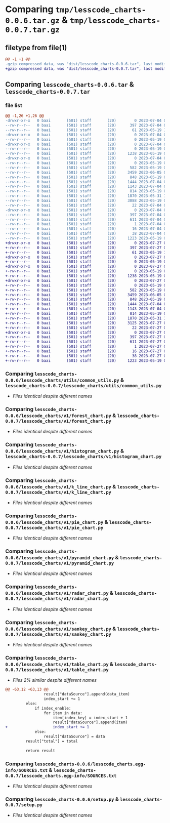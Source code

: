 # Comparing `tmp/lesscode_charts-0.0.6.tar.gz` & `tmp/lesscode_charts-0.0.7.tar.gz`

## filetype from file(1)

```diff
@@ -1 +1 @@
-gzip compressed data, was "dist/lesscode_charts-0.0.6.tar", last modified: Tue Jul  4 08:45:23 2023, max compression
+gzip compressed data, was "dist/lesscode_charts-0.0.7.tar", last modified: Thu Jul 27 02:33:05 2023, max compression
```

## Comparing `lesscode_charts-0.0.6.tar` & `lesscode_charts-0.0.7.tar`

### file list

```diff
@@ -1,26 +1,26 @@
-drwxr-xr-x   0 baai       (501) staff       (20)        0 2023-07-04 08:45:23.000000 lesscode_charts-0.0.6/
--rw-r--r--   0 baai       (501) staff       (20)      397 2023-07-04 08:45:23.000000 lesscode_charts-0.0.6/PKG-INFO
--rw-r--r--   0 baai       (501) staff       (20)       61 2023-05-19 12:52:02.000000 lesscode_charts-0.0.6/README.md
-drwxr-xr-x   0 baai       (501) staff       (20)        0 2023-07-04 08:45:23.000000 lesscode_charts-0.0.6/lesscode_charts/
--rw-r--r--   0 baai       (501) staff       (20)        0 2023-05-19 01:13:23.000000 lesscode_charts-0.0.6/lesscode_charts/__init__.py
-drwxr-xr-x   0 baai       (501) staff       (20)        0 2023-07-04 08:45:23.000000 lesscode_charts-0.0.6/lesscode_charts/utils/
--rw-r--r--   0 baai       (501) staff       (20)        0 2023-05-19 01:19:20.000000 lesscode_charts-0.0.6/lesscode_charts/utils/__init__.py
--rw-r--r--   0 baai       (501) staff       (20)     1238 2023-05-19 08:41:53.000000 lesscode_charts-0.0.6/lesscode_charts/utils/common_utils.py
-drwxr-xr-x   0 baai       (501) staff       (20)        0 2023-07-04 08:45:23.000000 lesscode_charts-0.0.6/lesscode_charts/v1/
--rw-r--r--   0 baai       (501) staff       (20)        0 2023-05-19 01:13:49.000000 lesscode_charts-0.0.6/lesscode_charts/v1/__init__.py
--rw-r--r--   0 baai       (501) staff       (20)      582 2023-05-19 07:43:47.000000 lesscode_charts-0.0.6/lesscode_charts/v1/forest_chart.py
--rw-r--r--   0 baai       (501) staff       (20)     3459 2023-06-05 09:16:34.000000 lesscode_charts-0.0.6/lesscode_charts/v1/histogram_chart.py
--rw-r--r--   0 baai       (501) staff       (20)      848 2023-05-19 07:29:21.000000 lesscode_charts-0.0.6/lesscode_charts/v1/k_line_chart.py
--rw-r--r--   0 baai       (501) staff       (20)     1444 2023-07-04 08:44:48.000000 lesscode_charts-0.0.6/lesscode_charts/v1/pie_chart.py
--rw-r--r--   0 baai       (501) staff       (20)     1143 2023-07-04 08:44:48.000000 lesscode_charts-0.0.6/lesscode_charts/v1/pyramid_chart.py
--rw-r--r--   0 baai       (501) staff       (20)      814 2023-05-19 07:29:21.000000 lesscode_charts-0.0.6/lesscode_charts/v1/radar_chart.py
--rw-r--r--   0 baai       (501) staff       (20)     1870 2023-05-31 11:03:04.000000 lesscode_charts-0.0.6/lesscode_charts/v1/sankey_chart.py
--rw-r--r--   0 baai       (501) staff       (20)     3088 2023-05-19 02:50:25.000000 lesscode_charts-0.0.6/lesscode_charts/v1/table_chart.py
--rw-r--r--   0 baai       (501) staff       (20)       22 2023-07-04 08:45:12.000000 lesscode_charts-0.0.6/lesscode_charts/version.py
-drwxr-xr-x   0 baai       (501) staff       (20)        0 2023-07-04 08:45:23.000000 lesscode_charts-0.0.6/lesscode_charts.egg-info/
--rw-r--r--   0 baai       (501) staff       (20)      397 2023-07-04 08:45:23.000000 lesscode_charts-0.0.6/lesscode_charts.egg-info/PKG-INFO
--rw-r--r--   0 baai       (501) staff       (20)      611 2023-07-04 08:45:23.000000 lesscode_charts-0.0.6/lesscode_charts.egg-info/SOURCES.txt
--rw-r--r--   0 baai       (501) staff       (20)        1 2023-07-04 08:45:23.000000 lesscode_charts-0.0.6/lesscode_charts.egg-info/dependency_links.txt
--rw-r--r--   0 baai       (501) staff       (20)       16 2023-07-04 08:45:23.000000 lesscode_charts-0.0.6/lesscode_charts.egg-info/top_level.txt
--rw-r--r--   0 baai       (501) staff       (20)       38 2023-07-04 08:45:23.000000 lesscode_charts-0.0.6/setup.cfg
--rw-r--r--   0 baai       (501) staff       (20)     1223 2023-05-19 09:42:06.000000 lesscode_charts-0.0.6/setup.py
+drwxr-xr-x   0 baai       (501) staff       (20)        0 2023-07-27 02:33:05.000000 lesscode_charts-0.0.7/
+-rw-r--r--   0 baai       (501) staff       (20)      397 2023-07-27 02:33:05.000000 lesscode_charts-0.0.7/PKG-INFO
+-rw-r--r--   0 baai       (501) staff       (20)       61 2023-05-19 12:52:02.000000 lesscode_charts-0.0.7/README.md
+drwxr-xr-x   0 baai       (501) staff       (20)        0 2023-07-27 02:33:05.000000 lesscode_charts-0.0.7/lesscode_charts/
+-rw-r--r--   0 baai       (501) staff       (20)        0 2023-05-19 01:13:23.000000 lesscode_charts-0.0.7/lesscode_charts/__init__.py
+drwxr-xr-x   0 baai       (501) staff       (20)        0 2023-07-27 02:33:05.000000 lesscode_charts-0.0.7/lesscode_charts/utils/
+-rw-r--r--   0 baai       (501) staff       (20)        0 2023-05-19 01:19:20.000000 lesscode_charts-0.0.7/lesscode_charts/utils/__init__.py
+-rw-r--r--   0 baai       (501) staff       (20)     1238 2023-05-19 08:41:53.000000 lesscode_charts-0.0.7/lesscode_charts/utils/common_utils.py
+drwxr-xr-x   0 baai       (501) staff       (20)        0 2023-07-27 02:33:05.000000 lesscode_charts-0.0.7/lesscode_charts/v1/
+-rw-r--r--   0 baai       (501) staff       (20)        0 2023-05-19 01:13:49.000000 lesscode_charts-0.0.7/lesscode_charts/v1/__init__.py
+-rw-r--r--   0 baai       (501) staff       (20)      582 2023-05-19 07:43:47.000000 lesscode_charts-0.0.7/lesscode_charts/v1/forest_chart.py
+-rw-r--r--   0 baai       (501) staff       (20)     3459 2023-06-05 09:16:34.000000 lesscode_charts-0.0.7/lesscode_charts/v1/histogram_chart.py
+-rw-r--r--   0 baai       (501) staff       (20)      848 2023-05-19 07:29:21.000000 lesscode_charts-0.0.7/lesscode_charts/v1/k_line_chart.py
+-rw-r--r--   0 baai       (501) staff       (20)     1444 2023-07-04 08:44:48.000000 lesscode_charts-0.0.7/lesscode_charts/v1/pie_chart.py
+-rw-r--r--   0 baai       (501) staff       (20)     1143 2023-07-04 08:44:48.000000 lesscode_charts-0.0.7/lesscode_charts/v1/pyramid_chart.py
+-rw-r--r--   0 baai       (501) staff       (20)      814 2023-05-19 07:29:21.000000 lesscode_charts-0.0.7/lesscode_charts/v1/radar_chart.py
+-rw-r--r--   0 baai       (501) staff       (20)     1870 2023-05-31 11:03:04.000000 lesscode_charts-0.0.7/lesscode_charts/v1/sankey_chart.py
+-rw-r--r--   0 baai       (501) staff       (20)     3125 2023-07-27 02:32:26.000000 lesscode_charts-0.0.7/lesscode_charts/v1/table_chart.py
+-rw-r--r--   0 baai       (501) staff       (20)       22 2023-07-27 02:32:26.000000 lesscode_charts-0.0.7/lesscode_charts/version.py
+drwxr-xr-x   0 baai       (501) staff       (20)        0 2023-07-27 02:33:05.000000 lesscode_charts-0.0.7/lesscode_charts.egg-info/
+-rw-r--r--   0 baai       (501) staff       (20)      397 2023-07-27 02:33:05.000000 lesscode_charts-0.0.7/lesscode_charts.egg-info/PKG-INFO
+-rw-r--r--   0 baai       (501) staff       (20)      611 2023-07-27 02:33:05.000000 lesscode_charts-0.0.7/lesscode_charts.egg-info/SOURCES.txt
+-rw-r--r--   0 baai       (501) staff       (20)        1 2023-07-27 02:33:05.000000 lesscode_charts-0.0.7/lesscode_charts.egg-info/dependency_links.txt
+-rw-r--r--   0 baai       (501) staff       (20)       16 2023-07-27 02:33:05.000000 lesscode_charts-0.0.7/lesscode_charts.egg-info/top_level.txt
+-rw-r--r--   0 baai       (501) staff       (20)       38 2023-07-27 02:33:05.000000 lesscode_charts-0.0.7/setup.cfg
+-rw-r--r--   0 baai       (501) staff       (20)     1223 2023-05-19 09:42:06.000000 lesscode_charts-0.0.7/setup.py
```

### Comparing `lesscode_charts-0.0.6/lesscode_charts/utils/common_utils.py` & `lesscode_charts-0.0.7/lesscode_charts/utils/common_utils.py`

 * *Files identical despite different names*

### Comparing `lesscode_charts-0.0.6/lesscode_charts/v1/forest_chart.py` & `lesscode_charts-0.0.7/lesscode_charts/v1/forest_chart.py`

 * *Files identical despite different names*

### Comparing `lesscode_charts-0.0.6/lesscode_charts/v1/histogram_chart.py` & `lesscode_charts-0.0.7/lesscode_charts/v1/histogram_chart.py`

 * *Files identical despite different names*

### Comparing `lesscode_charts-0.0.6/lesscode_charts/v1/k_line_chart.py` & `lesscode_charts-0.0.7/lesscode_charts/v1/k_line_chart.py`

 * *Files identical despite different names*

### Comparing `lesscode_charts-0.0.6/lesscode_charts/v1/pie_chart.py` & `lesscode_charts-0.0.7/lesscode_charts/v1/pie_chart.py`

 * *Files identical despite different names*

### Comparing `lesscode_charts-0.0.6/lesscode_charts/v1/pyramid_chart.py` & `lesscode_charts-0.0.7/lesscode_charts/v1/pyramid_chart.py`

 * *Files identical despite different names*

### Comparing `lesscode_charts-0.0.6/lesscode_charts/v1/radar_chart.py` & `lesscode_charts-0.0.7/lesscode_charts/v1/radar_chart.py`

 * *Files identical despite different names*

### Comparing `lesscode_charts-0.0.6/lesscode_charts/v1/sankey_chart.py` & `lesscode_charts-0.0.7/lesscode_charts/v1/sankey_chart.py`

 * *Files identical despite different names*

### Comparing `lesscode_charts-0.0.6/lesscode_charts/v1/table_chart.py` & `lesscode_charts-0.0.7/lesscode_charts/v1/table_chart.py`

 * *Files 2% similar despite different names*

```diff
@@ -63,12 +63,13 @@
                 result["dataSource"].append(data_item)
                 index_start += 1
         else:
             if index_enable:
                 for item in data:
                     item[index_key] = index_start + 1
                     result["dataSource"].append(item)
+                    index_start += 1
             else:
                 result["dataSource"] = data
         result["total"] = total
 
         return result
```

### Comparing `lesscode_charts-0.0.6/lesscode_charts.egg-info/SOURCES.txt` & `lesscode_charts-0.0.7/lesscode_charts.egg-info/SOURCES.txt`

 * *Files identical despite different names*

### Comparing `lesscode_charts-0.0.6/setup.py` & `lesscode_charts-0.0.7/setup.py`

 * *Files identical despite different names*

